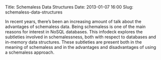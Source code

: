 Title: Schemaless Data Structures
Date: 2013-01-07 16:00
Slug: schemaless-data-structures

In recent years, there’s been an increasing amount of talk about the
advantages of schemaless data. Being schemaless is one of the main
reasons for interest in NoSQL databases. This infodeck explores the
subtleties involved in schemalessness, both with respect to databases
and in-memory data structures. These subtleties are present both in the
meaning of schemaless and in the advantages and disadvantages of using a
schemaless approach.

</p>

